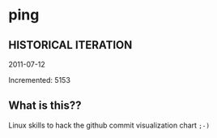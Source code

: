 # ping

## HISTORICAL ITERATION
2011-07-12

Incremented: 5153

## What is this?? 
Linux skills to hack the github commit visualization chart `;-)`
